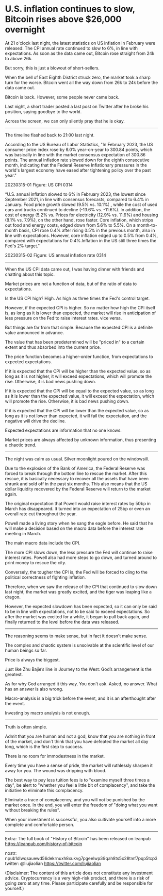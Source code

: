 # U.S. inflation continues to slow, Bitcoin rises above $26,000 overnight

At 21 o'clock last night, the latest statistics on US inflation in February were released. The CPI annual rate continued to slow to 6%, in line with expectations. As soon as the data came out, Bitcoin rose straight from 24k to above 26k.

But sorry, this is just a blowout of short-sellers.

When the bell of East Eighth District struck zero, the market took a sharp turn for the worse. Bitcoin went all the way down from 26k to 24k before the data came out.

Bitcoin is back. However, some people never came back.

Last night, a short trader posted a last post on Twitter after he broke his position, saying goodbye to the world.

Across the screen, we can only silently pray that he is okay.

* * *

The timeline flashed back to 21:00 last night.

According to the US Bureau of Labor Statistics, "In February 2023, the US consumer price index rose by 6.0% year-on-year to 300.84 points, which was basically in line with the market consensus expectation of 300.86 points. The annual inflation rate slowed down for the eighth consecutive month, indicating that the Federal Reserve Inflationary pressures in the world's largest economy have eased after tightening policy over the past year."

20230315-01
Figure: US CPI 0314

“U.S. annual inflation slowed to 6% in February 2023, the lowest since September 2021, in line with consensus forecasts, compared to 6.4% in January. Food price growth slowed (9.5% vs. 10.1%) , while the cost of used cars and trucks continued to decline (-13.6% vs. -11.6%). In addition, the cost of energy (5.2% vs. Prices for electricity (12.9% vs. 11.9%) and housing (8.1% vs. 7.9%), on the other hand, rose faster. Core inflation, which strips out food and energy costs, edged down from 5.6% to 5.5%. On a month-to-month basis, CPI rose 0.4% after rising 0.5% in the previous month, also in line with expectations. However, core inflation edged up to 0.5% from 0.4%, compared with expectations for 0.4%.Inflation in the US still three times the Fed's 2% target."

20230315-02
Figure: US annual inflation rate 0314

* * *

When the US CPI data came out, I was having dinner with friends and chatting about this topic.

Market prices are not a function of data, but of the ratio of data to expectations.

Is the US CPI high? High. As high as three times the Fed's control target.

However, if the expected CPI is higher. So no matter how high the CPI itself is, as long as it is lower than expected, the market will rise in anticipation of less pressure on the Fed to raise interest rates. vice versa.

But things are far from that simple. Because the expected CPI is a definite value announced in advance.

The value that has been predetermined will be "priced in" to a certain extent and thus absorbed into the current price.

The price function becomes a higher-order function, from expectations to expected expectations.

If it is expected that the CPI will be higher than the expected value, so as long as it is not higher, it will exceed expectations, which will promote the rise. Otherwise, it is bad news pushing down.

If it is expected that the CPI will be equal to the expected value, so as long as it is lower than the expected value, it will exceed the expectation, which will promote the rise. Otherwise, it is bad news pushing down.

If it is expected that the CPI will be lower than the expected value, so as long as it is not lower than expected, it will fail the expectation, and the negative will drive the decline.

Expected expectations are information that no one knows.

Market prices are always affected by unknown information, thus presenting a chaotic trend.

* * *

The night was calm as usual. Silver moonlight poured on the windowsill.

Due to the explosion of the Bank of America, the Federal Reserve was forced to break through the bottom line to rescue the market. After this rescue, it is basically necessary to recover all the assets that have been shrunk and sold off in the past six months. This also means that the US dollar liquidity recovered by the Federal Reserve will return to the market again.

The original expectation that Powell would raise interest rates by 50bp in March has disappeared. It turned into an expectation of 25bp or even an overall rate cut throughout the year.

Powell made a living story when he sang the eagle before. He said that he will make a decision based on the macro data before the interest rate meeting in March.

The main macro data include the CPI.

The more CPI slows down, the less pressure the Fed will continue to raise interest rates. Powell also had more steps to go down, and turned around to print money to rescue the city.

Conversely, the tougher the CPI is, the Fed will be forced to cling to the political correctness of fighting inflation.

Therefore, when we saw the release of the CPI that continued to slow down last night, the market was greatly excited, and the tiger was leaping like a dragon.

However, the expected slowdown has been expected, so it can only be said to be in line with expectations, not to be said to exceed expectations. So after the market was excited for a while, it began to pull back again, and finally returned to the level before the data was released.

* * *

The reasoning seems to make sense, but in fact it doesn't make sense.

The complex and chaotic system is unsolvable at the scientific level of our human beings so far.

Price is always the biggest.

Just like Zhu Bajie’s line in Journey to the West: God’s arrangement is the greatest.

As for why God arranged it this way. You don't ask. Asked, no answer. What has an answer is also wrong.

Macro-analysis is a big trick before the event, and it is an afterthought after the event.

Investing by macro analysis is not enough.

* * *

Truth is often simple.

Admit that you are human and not a god, know that you are nothing in front of the market, and don't think that you have defeated the market all day long, which is the first step to success.

There is no room for immodestness in the market.

Every time you have a sense of pride, the market will ruthlessly sharpen it away for you. The wound was dripping with blood.

The best way to pay less tuition fees is to "examine myself three times a day", be alert to "whether you feel a little bit of complacency", and take the initiative to eliminate this complacency.

Eliminate a trace of complacency, and you will not be punished by the market once. In the end, you will enter the freedom of "doing what you want without breaking the rules".

When your investment is successful, you also cultivate yourself into a more complete and comfortable person.

* * *

Extra: The full book of "History of Bitcoin" has been released on leanpub https://leanpub.com/history-of-bitcoin

nostr: npub1dlwqsauewd56dekrnuxh8xukvg7pgeelwp39qah8ts5x28tmf7pqp5tcp3
twitter: @liujiaolian https://twitter.com/liujiaolian

(Disclaimer: The content of this article does not constitute any investment advice. Cryptocurrency is a very high-risk product, and there is a risk of going zero at any time. Please participate carefully and be responsible for yourself.)

